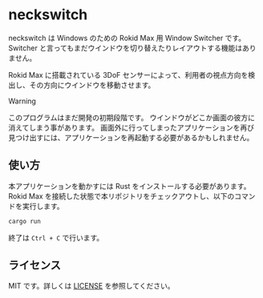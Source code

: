 # neckswitch

neckswitch は Windows のための Rokid Max 用 Window Switcher です。
Switcher と言ってもまだウインドウを切り替えたりレイアウトする機能はありません。

Rokid Max に搭載されている 3DoF センサーによって、利用者の視点方向を検出し、その方向にウインドウを移動させます。

> [!WARNING]
> このプログラムはまだ開発の初期段階です。
> ウインドウがどこか画面の彼方に消えてしまう事があります。
> 画面外に行ってしまったアプリケーションを再び見つけ出すには、アプリケーションを再起動する必要があるかもしれません。

## 使い方

本アプリケーションを動かすには Rust をインストールする必要があります。
Rokid Max を接続した状態で本リポジトリをチェックアウトし、以下のコマンドを実行します。


```cmd
cargo run
```

終了は `Ctrl + C` で行います。

## ライセンス

MIT です。詳しくは [LICENSE](LICENSE) を参照してください。
